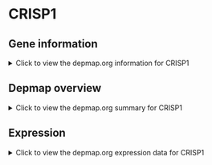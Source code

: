 <h1>CRISP1</h1>

<h2>Gene information</h2>
<details>
  <summary>Click to view the depmap.org information for CRISP1</summary>
  <p><a href="https://depmap.org/portal/gene/CRISP1?tab=about" target="_BLANK">Open page in a new tab...</a></p>
  <iframe src="https://depmap.org/portal/gene/CRISP1?tab=about" style="border:none;width:100%;height:800px"></iframe>
</details>

<h2>Depmap overview</h2>
<details>
  <summary>Click to view the depmap.org summary for CRISP1</summary>
  <p><a href="https://depmap.org/portal/gene/CRISP1?tab=overview" target="_BLANK">Open page in a new tab...</a></p>
  <iframe src="https://depmap.org/portal/gene/CRISP1?tab=overview" style="border:none;width:100%;height:800px"></iframe>
</details>

<h2>Expression</h2>
<details>
  <summary>Click to view the depmap.org expression data for CRISP1</summary>
  <p><a href="https://depmap.org/portal/gene/CRISP1?tab=characterization" target="_BLANK">Open page in a new tab...</a></p>
  <iframe src="https://depmap.org/portal/gene/CRISP1?tab=characterization" style="border:none;width:100%;height:800px"></iframe>
</details>


<!--
<h2>Reactome Pathway diagram</h2>
<details>
  <summary>Click to view the Reactome pathway for CRISP1</summary>
  <p><a href="PURL" target="_BLANK">Open page in a new tab...</a></p>
  PNAME
</details>
-->


